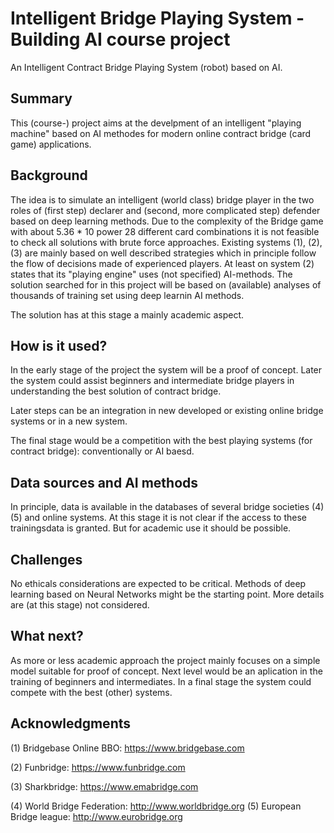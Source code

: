 # Intelligent Bridge Playing System - Building AI course project

An Intelligent Contract Bridge Playing System (robot) based on AI.

## Summary

This (course-) project aims at the develpment of an intelligent "playing machine" based on AI methodes for modern online contract bridge (card game) applications.

## Background

The idea is to simulate an intelligent (world class) bridge player in the two roles of (first step) declarer and (second, more complicated step) defender based on deep learning methods. 
Due to the complexity of the Bridge game with about 5.36 * 10 power 28 different card combinations it is not feasible to check all solutions with brute force approaches. 
Existing systems (1), (2), (3) are mainly based on well described strategies which in principle follow the flow of decisions made of experienced players. At least on system (2) states that its "playing engine" uses (not specified) AI-methods. The solution searched for in this project will be based on (available) analyses of thousands of training set using deep learnin AI methods.

The solution has at this stage a mainly academic aspect. 

## How is it used?

In the early stage of the project the system will be a proof of concept. Later the system could assist beginners and intermediate bridge players in understanding the best solution of contract bridge.

Later steps can be an integration in new developed or existing online bridge systems or in a new system. 

The final stage would be a competition with the best playing systems (for contract bridge): conventionally or AI baesd.

## Data sources and AI methods
In principle, data is available in the databases of several bridge societies (4) (5) and online systems. At this stage it is not clear if the access to these trainingsdata is granted. But for academic use it should be possible.

## Challenges

No ethicals considerations are expected to be critical. 
Methods of deep learning based on Neural Networks might be the starting point. More details are (at this stage) not considered. 

## What next?

As more or less academic approach the project mainly focuses on a simple model suitable for proof of concept. 
Next level would be an aplication in the training of beginners and intermediates.
In a final stage the system could compete with the best (other) systems.

## Acknowledgments

(1) Bridgebase Online BBO: https://www.bridgebase.com

(2) Funbridge: https://www.funbridge.com

(3) Sharkbridge: https://www.emabridge.com

(4) World Bridge Federation: http://www.worldbridge.org
(5) European Bridge league: http://www.eurobridge.org
